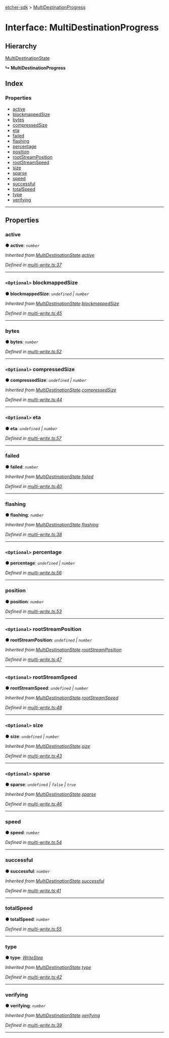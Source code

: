 [etcher-sdk](../README.md) > [MultiDestinationProgress](../interfaces/multidestinationprogress.md)

# Interface: MultiDestinationProgress

## Hierarchy

 [MultiDestinationState](multidestinationstate.md)

**↳ MultiDestinationProgress**

## Index

### Properties

* [active](multidestinationprogress.md#active)
* [blockmappedSize](multidestinationprogress.md#blockmappedsize)
* [bytes](multidestinationprogress.md#bytes)
* [compressedSize](multidestinationprogress.md#compressedsize)
* [eta](multidestinationprogress.md#eta)
* [failed](multidestinationprogress.md#failed)
* [flashing](multidestinationprogress.md#flashing)
* [percentage](multidestinationprogress.md#percentage)
* [position](multidestinationprogress.md#position)
* [rootStreamPosition](multidestinationprogress.md#rootstreamposition)
* [rootStreamSpeed](multidestinationprogress.md#rootstreamspeed)
* [size](multidestinationprogress.md#size)
* [sparse](multidestinationprogress.md#sparse)
* [speed](multidestinationprogress.md#speed)
* [successful](multidestinationprogress.md#successful)
* [totalSpeed](multidestinationprogress.md#totalspeed)
* [type](multidestinationprogress.md#type)
* [verifying](multidestinationprogress.md#verifying)

---

## Properties

<a id="active"></a>

###  active

**● active**: *`number`*

*Inherited from [MultiDestinationState](multidestinationstate.md).[active](multidestinationstate.md#active)*

*Defined in [multi-write.ts:37](https://github.com/balena-io-modules/etcher-sdk/blob/a5ff273/lib/multi-write.ts#L37)*

___
<a id="blockmappedsize"></a>

### `<Optional>` blockmappedSize

**● blockmappedSize**: *`undefined` \| `number`*

*Inherited from [MultiDestinationState](multidestinationstate.md).[blockmappedSize](multidestinationstate.md#blockmappedsize)*

*Defined in [multi-write.ts:45](https://github.com/balena-io-modules/etcher-sdk/blob/a5ff273/lib/multi-write.ts#L45)*

___
<a id="bytes"></a>

###  bytes

**● bytes**: *`number`*

*Defined in [multi-write.ts:52](https://github.com/balena-io-modules/etcher-sdk/blob/a5ff273/lib/multi-write.ts#L52)*

___
<a id="compressedsize"></a>

### `<Optional>` compressedSize

**● compressedSize**: *`undefined` \| `number`*

*Inherited from [MultiDestinationState](multidestinationstate.md).[compressedSize](multidestinationstate.md#compressedsize)*

*Defined in [multi-write.ts:44](https://github.com/balena-io-modules/etcher-sdk/blob/a5ff273/lib/multi-write.ts#L44)*

___
<a id="eta"></a>

### `<Optional>` eta

**● eta**: *`undefined` \| `number`*

*Defined in [multi-write.ts:57](https://github.com/balena-io-modules/etcher-sdk/blob/a5ff273/lib/multi-write.ts#L57)*

___
<a id="failed"></a>

###  failed

**● failed**: *`number`*

*Inherited from [MultiDestinationState](multidestinationstate.md).[failed](multidestinationstate.md#failed)*

*Defined in [multi-write.ts:40](https://github.com/balena-io-modules/etcher-sdk/blob/a5ff273/lib/multi-write.ts#L40)*

___
<a id="flashing"></a>

###  flashing

**● flashing**: *`number`*

*Inherited from [MultiDestinationState](multidestinationstate.md).[flashing](multidestinationstate.md#flashing)*

*Defined in [multi-write.ts:38](https://github.com/balena-io-modules/etcher-sdk/blob/a5ff273/lib/multi-write.ts#L38)*

___
<a id="percentage"></a>

### `<Optional>` percentage

**● percentage**: *`undefined` \| `number`*

*Defined in [multi-write.ts:56](https://github.com/balena-io-modules/etcher-sdk/blob/a5ff273/lib/multi-write.ts#L56)*

___
<a id="position"></a>

###  position

**● position**: *`number`*

*Defined in [multi-write.ts:53](https://github.com/balena-io-modules/etcher-sdk/blob/a5ff273/lib/multi-write.ts#L53)*

___
<a id="rootstreamposition"></a>

### `<Optional>` rootStreamPosition

**● rootStreamPosition**: *`undefined` \| `number`*

*Inherited from [MultiDestinationState](multidestinationstate.md).[rootStreamPosition](multidestinationstate.md#rootstreamposition)*

*Defined in [multi-write.ts:47](https://github.com/balena-io-modules/etcher-sdk/blob/a5ff273/lib/multi-write.ts#L47)*

___
<a id="rootstreamspeed"></a>

### `<Optional>` rootStreamSpeed

**● rootStreamSpeed**: *`undefined` \| `number`*

*Inherited from [MultiDestinationState](multidestinationstate.md).[rootStreamSpeed](multidestinationstate.md#rootstreamspeed)*

*Defined in [multi-write.ts:48](https://github.com/balena-io-modules/etcher-sdk/blob/a5ff273/lib/multi-write.ts#L48)*

___
<a id="size"></a>

### `<Optional>` size

**● size**: *`undefined` \| `number`*

*Inherited from [MultiDestinationState](multidestinationstate.md).[size](multidestinationstate.md#size)*

*Defined in [multi-write.ts:43](https://github.com/balena-io-modules/etcher-sdk/blob/a5ff273/lib/multi-write.ts#L43)*

___
<a id="sparse"></a>

### `<Optional>` sparse

**● sparse**: *`undefined` \| `false` \| `true`*

*Inherited from [MultiDestinationState](multidestinationstate.md).[sparse](multidestinationstate.md#sparse)*

*Defined in [multi-write.ts:46](https://github.com/balena-io-modules/etcher-sdk/blob/a5ff273/lib/multi-write.ts#L46)*

___
<a id="speed"></a>

###  speed

**● speed**: *`number`*

*Defined in [multi-write.ts:54](https://github.com/balena-io-modules/etcher-sdk/blob/a5ff273/lib/multi-write.ts#L54)*

___
<a id="successful"></a>

###  successful

**● successful**: *`number`*

*Inherited from [MultiDestinationState](multidestinationstate.md).[successful](multidestinationstate.md#successful)*

*Defined in [multi-write.ts:41](https://github.com/balena-io-modules/etcher-sdk/blob/a5ff273/lib/multi-write.ts#L41)*

___
<a id="totalspeed"></a>

###  totalSpeed

**● totalSpeed**: *`number`*

*Defined in [multi-write.ts:55](https://github.com/balena-io-modules/etcher-sdk/blob/a5ff273/lib/multi-write.ts#L55)*

___
<a id="type"></a>

###  type

**● type**: *[WriteStep](../#writestep)*

*Inherited from [MultiDestinationState](multidestinationstate.md).[type](multidestinationstate.md#type)*

*Defined in [multi-write.ts:42](https://github.com/balena-io-modules/etcher-sdk/blob/a5ff273/lib/multi-write.ts#L42)*

___
<a id="verifying"></a>

###  verifying

**● verifying**: *`number`*

*Inherited from [MultiDestinationState](multidestinationstate.md).[verifying](multidestinationstate.md#verifying)*

*Defined in [multi-write.ts:39](https://github.com/balena-io-modules/etcher-sdk/blob/a5ff273/lib/multi-write.ts#L39)*

___

